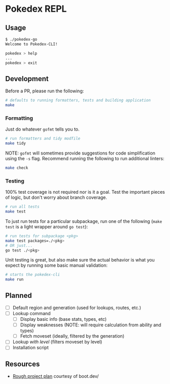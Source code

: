 # Pokedex REPL

## Usage
```bash
$ ./pokedex-go
Welcome to Pokedex-CLI!

pokedex > help
...
pokedex > exit
```

## Development
Before a PR, please run the following:
```bash
# defaults to running formatters, tests and building application
make
```

### Formatting
Just do whatever `gofmt` tells you to.
```bash
# run formatters and tidy modfile
make tidy
```
NOTE: `gofmt` will sometimes provide suggestions for code simplification using the `-s` flag.
Recommend running the following to run additional linters:
```bash
make check
```

### Testing
100% test coverage is not required nor is it a goal. Test the important pieces of logic, but don't
worry about branch coverage.
```bash
# run all tests
make test
```
To just run tests for a particular subpackage, run one of the following (`make test` is a light
wrapper around `go test`):
```bash
# run tests for subpackage <pkg>
make test packages=./<pkg>
# OR just...
go test ./<pkg>
```
Unit testing is great, but also make sure the actual behavior is what you expect by running some
basic manual validation:
```bash
# starts the pokedex-cli
make run
```

## Planned
- [ ] Default region and generation (used for lookups, routes, etc.)
- [ ] Lookup command
    - [ ] Display basic info (base stats, types, etc)
    - [ ] Display weaknesses (NOTE: will require calculation from ability and types)
    - [ ] Fetch moveset (ideally, filtered by the generation)
- [ ] Lookup _with level_ (filters moveset by level)
- [ ] Installation script

## Resources
- [Rough project plan](https://www.boot.dev/learn/build-pokedex-cli) courtesy of boot.dev/
